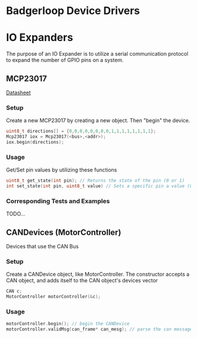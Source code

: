 # Badgerloop Device Drivers

# IO Expanders

The purpose of an IO Expander is to utilize a serial communication protocol to expand the number of
GPIO pins on a system.

## MCP23017

[Datasheet](https://ww1.microchip.com/downloads/en/devicedoc/20001952c.pdf)

### Setup

Create a new MCP23017 by creating a new object. Then "begin" the device.

```c++
uint8_t directions[] = {0,0,0,0,0,0,0,0,1,1,1,1,1,1,1,1};
Mcp23017 iox = Mcp23017(<bus>,<addr>);
iox.begin(directions);
```

### Usage

Get/Set pin values by utilizing these functions

```c++
uint8_t get_state(int pin); // Returns the state of the pin (0 or 1)
int set_state(int pin, uint8_t value) // Sets a specific pin a value (0 or 1)
```

### Corresponding Tests and Examples

TODO...


## CANDevices (MotorController)

Devices that use the CAN Bus

### Setup

Create a CANDevice object, like MotorController. The constructor accepts a CAN object, and adds itself to the CAN object's devices vector

```c++
CAN c;
MotorController motorController(&c);
```

### Usage
```c++
motorController.begin(); // begin the CANDevice
motorController.validMsg(can_frame* can_mesg); // parse the can message
```
